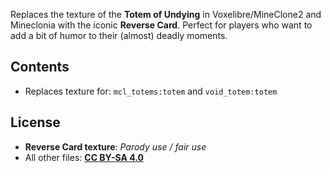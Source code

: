 Replaces the texture of the **Totem of Undying** in Voxelibre/MineClone2 and Mineclonia with the iconic **Reverse Card**.
Perfect for players who want to add a bit of humor to their (almost) deadly moments. 

## Contents

* Replaces texture for: `mcl_totems:totem` and `void_totem:totem`

## License

* **Reverse Card texture**: *Parody use / fair use*
* All other files: **[CC BY-SA 4.0](https://creativecommons.org/licenses/by-sa/4.0/)**
